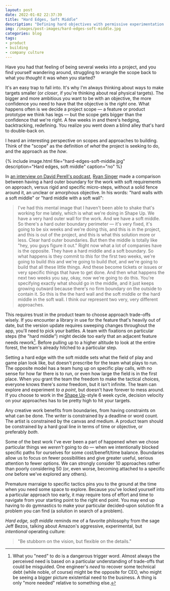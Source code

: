 ```yaml
---
layout: post
date: 2022-01-02 22:37:39
title: "Hard Edges, Soft Middle"
description: "Defining hard objectives with permissive experimentation is the best way to build products."
img: /images/post-images/hard-edges-soft-middle.jpg
categories: blog
tags:
- product
- building
- company culture
---
```


Have you had that feeling of being several weeks into a project, and you find yourself wandering around, struggling to wrangle the scope back to what you _thought_ it was when you started?

It's an easy trap to fall into. It's why I'm always thinking about ways to make targets smaller (or _closer_, if you're thinking about real physical targets). The bigger and more ambitious you want to be with an objective, the more confidence you need to have that the objective is the _right_ one. What happens often is we decide a project scope — a feature or product prototype we think has legs — but the scope gets bigger than the confidence that we're right. A few weeks in and there's hedging, backtracking, redefining. You realize you went down a blind alley that's hard to double-back on.

I heard an interesting perspective on scopes and approaches to building. Think of the "scope" as the definition of _what_ the project is seeking to do, and the approach as the _how_. 

{% include image.html file="hard-edges-soft-middle.jpg" description="Hard edges, soft middle" caption="no" %}

In [an interview on David Perell's podcast](https://perell.com/podcast/ryan-singer-design-and-consciousness/), [Ryan Singer](https://twitter.com/rjs) made a comparison between having a hard outer boundary for the work with soft requirements on approach, versus rigid and specific micro-steps, without a solid fence around it, an unclear or amorphous objective. In his words: "hard walls with a soft middle" or "hard middle with a soft wall":

> I've had this mental image that I haven't been able to shake that's working for me lately, which is what we're doing in Shape Up. We have a very hard outer wall for the work. And we have a soft middle. So there's a hard outer boundary perimeter — it's very fixed, it's going to be six weeks and we're doing this, and this is in the project, and this is out of the project, and this is what this solution more or less. Clear hard outer boundaries. But then the middle is totally like "hey, you guys figure it out." Right now what a lot of companies have is the opposite. They have a hard middle and a soft boundary. So what happens is they commit to _this_ for the first two weeks, we're going to build _this_ and we're going to build _that_, and we're going to build that all these little things. And these become tickets or issues or very specific things that have to get done. And then what happens the next two weeks you say, okay, now we're going to do this. You're specifying exactly what should go in the middle, and it just keeps growing outward because there's no firm boundary on the outside to contain it. So this is the the hard wall and the soft middle or the hard middle in the soft wall. I think our represent two very, very different approaches.

This requires trust in the product team to choose approach trade-offs wisely. If you encounter a library in use for the feature that's heavily out of date, but the version update requires sweeping changes throughout the app, you'll need to pick your battles. A team with fixations on particular steps (the "hard middle") might decide too early that an adjacent feature needs rework[^needs]. Before pulling up to a higher altitude to look at the entire forest, the team's already hitched to a particular step.

Setting a hard edge with the soft middle sets what the field of play and game plan look like, but doesn't prescribe for the team what plays to run. The opposite model has a team hung up on specific play calls, with no sense for how far there is to run, or even how large the field is in the first place. When you grant the team the freedom to make the tactical choices, everyone knows there's _some_ freedom, but it isn't infinite. The team can explore and experiment _to a point_, but doesn't have forever to mess around. If you choose to work in the [Shape Up](https://basecamp.com/shapeup/webbook)-style 6 week cycle, decision velocity on your approaches has to be pretty high to hit your targets.

Any creative work benefits from boundaries, from having constraints on what can be done. The writer is constrained by a deadline or word count. The artist is constrained by the canvas and medium. A product team should be constrained by a hard goal line in terms of time or objective, or preferably _both_.

Some of the best work I've ever been a part of happened when we chose particular things we _weren't_ going to do — when we intentionally blocked specific paths for ourselves for some cost/benefit/time balance. Boundaries allow us to focus on fewer possibilities and give greater useful, serious attention to fewer options. We can strongly consider 10 approaches rather than poorly considering 50 (or, even worse, becoming attached to a specific _one_ before we've explored any others).

Premature marraige to specific tactics pins you to the ground at the time when you need some space to explore. Because you've locked yourself into a particular approach too early, it may require tons of effort and time to navigate from your starting point to the right end point. You may end up having to do gymnastics to make your particular decided-upon solution fit a problem you can find (a solution in search of a problem).

_Hard edge, soft middle_ reminds me of a favorite philosophy from the sage Jeff Bezos, talking about Amazon's aggressive, experimental, but _intentional_ operating culture:

> "Be stubborn on the vision, but flexible on the details."

[^needs]: What you "need" to do is a dangerous trigger word. Almost always the perceived need is based on a particular understanding of trade-offs that could be misguided. One engineer's _need_ to recover some technical debt (while noble, of course) might be the opposite for CEO, who might be seeing a bigger picture existential need to the business. A thing is only "more needed" relative to something else.
